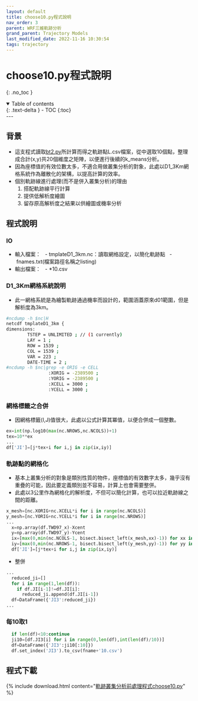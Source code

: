 ```yaml
---
layout: default
title: choose10.py程式說明
nav_order: 3
parent: WRF三維軌跡分析
grand_parent: Trajectory Models
last_modified_date: 2022-11-16 10:30:54
tags: trajectory
---
```


# choose10.py程式說明

{: .no_toc }

<details open markdown="block">
  <summary>
    Table of contents
  </summary>
  {: .text-delta }
- TOC
{:toc}
</details>
---

## 背景

- 這支程式讀取[bt2.py](#bt2_DVP_py)所計算而得之軌跡點L.csv檔案，從中選取10個點，整理成合計(x,y)共20個維度之矩陣，以便進行後續的k_means分析。
- 因為座標值的有效位數太多，不適合用做叢集分析的對象，此處以D1_3Km網格系統作為離散化的架構，以提高計算的效率。
- 個別軌跡線進行處理(而不是併入叢集分析)的理由
  1. 搭配軌跡線平行計算
  2. 提供低解析度繪圖  
  3. 留存原高解析度之結果以供繪圖或機率分析

## 程式說明

### IO

- 輸入檔案：
  - tmplateD1_3km.nc：讀取網格設定，以簡化軌跡點
  - fnames.txt(檔案路徑名稱之listing)
- 輸出檔案：
  - *10.csv

### D1_3Km網格系統說明

- 此一網格系統是為繪製軌跡通過機率而設計的，範圍涵蓋原來d01範圍，但是解析度為3km。

```bash
#ncdump -h $nc|H
netcdf tmplateD1_3km {
dimensions:
        TSTEP = UNLIMITED ; // (1 currently)
        LAY = 1 ;
        ROW = 1539 ;
        COL = 1539 ;
        VAR = 223 ;
        DATE-TIME = 2 ;
#ncdump -h $nc|grep -e ORIG -e CELL
                :XORIG = -2389500 ;
                :YORIG = -2389500 ;
                :XCELL = 3000 ;
                :YCELL = 3000 ;
```

### 網格標籤之合併

- 因網格標籤(I,J)值很大，此處以公式計算其冪值，以便合併成一個整數。

```python
ex=int(np.log10(max(nc.NROWS,nc.NCOLS))+1)
tex=10**ex
...
df['JI']=[j*tex+i for i,j in zip(ix,iy)]
```

### 軌跡點的網格化

- 基本上叢集分析的對象是類別性質的物件，座標值的有效數字太多，幾乎沒有重疊的可能，因此要定義類別並不容易，計算上也會需要整併。
- 此處以3公里作為網格化的解析度，不但可以簡化計算，也可以拉近軌跡線之間的距離。

```python
x_mesh=[nc.XORIG+nc.XCELL*i for i in range(nc.NCOLS)]
y_mesh=[nc.YORIG+nc.YCELL*i for i in range(nc.NROWS)]
...
  x=np.array(df.TWD97_x)-Xcent
  y=np.array(df.TWD97_y)-Ycent
  ix=[max(0,min(nc.NCOLS-1, bisect.bisect_left(x_mesh,xx)-1)) for xx in x]
  iy=[max(0,min(nc.NROWS-1, bisect.bisect_left(y_mesh,yy)-1)) for yy in y]
  df['JI']=[j*tex+i for i,j in zip(ix,iy)]  
```

- 整併

```python
...
  reduced_ji=[]
  for i in range(1,len(df)):
    if df.JI[i-1]!=df.JI[i]:
      reduced_ji.append(df.JI[i-1])
  df=DataFrame({'JI3':reduced_ji})
...
```

### 每10取1

```python
  if len(df)<10:continue
  ji10=[df.JI3[i] for i in range(0,len(df),int(len(df)/10))]
  df=DataFrame({'JI3':ji10[:10]})
  df.set_index('JI3').to_csv(fname+'10.csv')
```

## 程式下載

{% include download.html content="[軌跡叢集分析前處理程式choose10.py](https://github.com/sinotec2/Focus-on-Air-Quality/blob/main/TrajModels/btraj_WRFnests/choose10.py)" %}